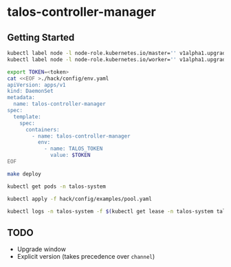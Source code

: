 # talos-controller-manager

## Getting Started

```bash
kubectl label node -l node-role.kubernetes.io/master='' v1alpha1.upgrade.talos.dev/pool=serial-latest
kubectl label node -l node-role.kubernetes.io/worker='' v1alpha1.upgrade.talos.dev/pool=concurrent-latest
```

```bash
export TOKEN=<token>
cat <<EOF >./hack/config/env.yaml
apiVersion: apps/v1
kind: DaemonSet
metadata:
  name: talos-controller-manager
spec:
  template:
    spec:
      containers:
        - name: talos-controller-manager
          env:
            - name: TALOS_TOKEN
              value: $TOKEN
EOF
```

```bash
make deploy
```

```bash
kubectl get pods -n talos-system
```

```bash
kubectl apply -f hack/config/examples/pool.yaml
```

```bash
kubectl logs -n talos-system -f $(kubectl get lease -n talos-system talos-controller-manager -o jsonpath='{.spec.holderIdentity}')
```

## TODO

- Upgrade window
- Explicit version (takes precedence over `channel`)
